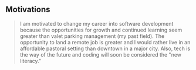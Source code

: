 ## Motivations
> I am motivated to change my career into software development because the opportunities for growth and continued learning seem greater than valet parking management (my past field). The opportunity to land a remote job is greater and I would rather live in an affordable pastoral setting than downtown in a major city. Also, tech is the way of the future and coding will soon be considered the "new literacy." 
